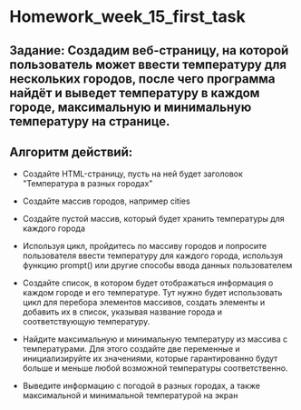 # Homework_week_15_first_task

## Задание: Создадим веб-страницу, на которой пользователь может ввести температуру для нескольких городов, после чего программа найдёт и выведет температуру в каждом городе, максимальную и минимальную температуру на странице.

## Алгоритм действий:

* Создайте HTML-страницу, пусть на ней будет заголовок "Температура в разных городах"

* Создайте массив городов, например cities

* Создайте пустой массив, который будет хранить температуры для каждого города

* Используя цикл, пройдитесь по массиву городов и попросите пользователя ввести температуру для каждого города, используя функцию prompt() или другие способы ввода данных пользователем

* Создайте список, в котором будет отображаться информация о каждом городе и его температуре. Тут нужно будет использовать цикл для перебора элементов массивов, создать элементы и добавить их в список, указывая название города и соответствующую температуру.

* Найдите максимальную и минимальную температуру из массива с температурами. Для этого создайте две переменные и инициализируйте их значениями, которые гарантированно будут больше и меньше любой возможной температуры соответственно.

* Выведите информацию с погодой в разных городах, а также максимальной и минимальной температурой на экран



